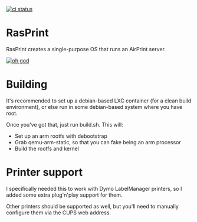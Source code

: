 [![ci status](https://travis-ci.org/dalehamel/rasprint.svg)](https://travis-ci.org/dalehamel/rasprint)

# RasPrint

RasPrint creates a single-purpose OS that runs an AirPrint server.

[![oh god](http://i.imgur.com/mSG1f72.jpg)](https://www.youtube.com/watch?v=8d_hveJL4mU&t=0m21s)

# Building

It's recommended to set up a debian-based LXC container (for a clean build environment), or else run in some debian-based system where you have root.

Once you've got that, just run build.sh. This will:

* Set up an arm rootfs with debootstrap
* Grab qemu-arm-static, so that you can fake being an arm processor
* Build the rootfs and kernel

# Printer support

I specifically needed this to work with Dymo LabelManager printers, so I added some extra plug'n'play support for them.

Other printers should be supported as well, but you'll need to manually configure them via the CUPS web address.
